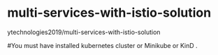 # multi-services-with-istio-solution
ytechnologies2019/multi-services-with-istio-solution

#You must have installed kubernetes cluster or Minikube or KinD .
